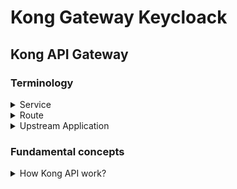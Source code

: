 # Kong Gateway Keycloack

## Kong API Gateway

### Terminology

<details>
  <summary>Service</summary>
  <br/>
  A Service in Kong represents an upstream API or microservice. It acts as an abstraction layer for the actual backend service. When you define a service, you specify the connection details to the upstream application, such as the `URL`, `protocol`, `host`, `port`, and `path`.
  
</details>
<details>
  <summary>Route</summary>
  <br/>

  A Route defines how incoming requests are matched and forwarded to a service. Routes contain rules that determine which requests should be proxied to which services. These rules can be based on `paths`, `methods`, `headers`, or other request attributes.
  
</details>
<details>
  <summary>Upstream Application</summary>
  <br/>

  An Upstream Application is the actual backend service that handles the requests forwarded by Kong. In Kong, an upstream object can represent a group of backend servers, allowing for load balancing and health checks.
  
</details>

### Fundamental concepts

<details>
  <summary>How Kong API work?</summary>
  <br/>

  + **Client Request:** A client sends a request to Kong.
  + **Route Matching:** Kong evaluates the request against the defined routes to find a match. Routes can be configured to match based on URL paths, HTTP methods, headers, etc.
  + **Service Forwarding:** Once a route is matched, Kong forwards the request to the associated service.
  + **Upstream Handling:** The service then directs the request to the upstream application, which processes the request and sends back a response.
  + **Response:** The response from the upstream application is sent back through the service and route, eventually reaching the client.

  _Example:_ Imagine you have a service called `example-service` that points to an upstream API at `http://example.com`. You create a route that matches requests with the path `/example` and associates it with `example-service`. When a client makes a request to `http://kong-gateway.com/example`, Kong matches this request to the route, forwards it to `example-service`, which then proxies it to `http://example.com`.
</details>
